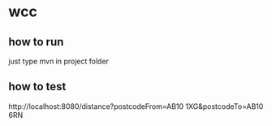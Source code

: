 # wcc

## how to run
just type mvn in project folder

## how to test
http://localhost:8080/distance?postcodeFrom=AB10 1XG&postcodeTo=AB10 6RN
